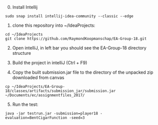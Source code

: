 0. Install Intellij
```
sudo snap install intellij-idea-community --classic --edge
```
1. clone this repository into ~/IdeaProjects:
```
cd ~/IdeaProjects
git clone https://github.com/RaymondKoopmanschap/EA-Group-18.git
```
2. Open intelliJ, in left bar you should see the EA-Group-18 directory structure

3. Build the project in intelliJ (Ctrl + F9)

4. Copy the built submission.jar file to the directory of the unpacked zip downloaded from canvas
```
cp ~/IdeaProjects/EA-Group-18/classes/artifacts/submission_jar/submission.jar ~/Documents/ec/assignmentfiles_2017/
```

5. Run the test:
```
java -jar testrun.jar -submission=player18 -evaluation=BentCigarFunction -seed=3
```
